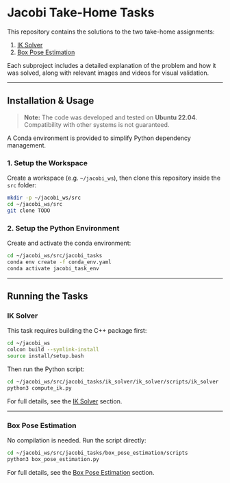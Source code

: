 # Jacobi Take-Home Tasks

This repository contains the solutions to the two take-home assignments:

1. [IK Solver](TODO)
2. [Box Pose Estimation](TODO)

Each subproject includes a detailed explanation of the problem and how it was solved, along with relevant images and videos for visual validation.

---

## Installation & Usage

> **Note:** The code was developed and tested on **Ubuntu 22.04**. Compatibility with other systems is not guaranteed.

A Conda environment is provided to simplify Python dependency management.

### 1. Setup the Workspace

Create a workspace (e.g. `~/jacobi_ws`), then clone this repository inside the `src` folder:

```bash
mkdir -p ~/jacobi_ws/src
cd ~/jacobi_ws/src
git clone TODO
```

### 2. Setup the Python Environment

Create and activate the conda environment:

```bash
cd ~/jacobi_ws/src/jacobi_tasks
conda env create -f conda_env.yaml
conda activate jacobi_task_env
```

---

## Running the Tasks

### IK Solver

This task requires building the C++ package first:

```bash
cd ~/jacobi_ws
colcon build --symlink-install
source install/setup.bash
```

Then run the Python script:

```bash
cd ~/jacobi_ws/src/jacobi_tasks/ik_solver/ik_solver/scripts/ik_solver
python3 compute_ik.py
```

For full details, see the [IK Solver](TODO) section.

---

### Box Pose Estimation

No compilation is needed. Run the script directly:

```bash
cd ~/jacobi_ws/src/jacobi_tasks/box_pose_estimation/scripts
python3 box_pose_estimation.py
```

For full details, see the [Box Pose Estimation](TODO) section.


